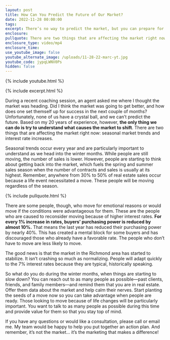 ```yaml
---
layout: post
title: How Can You Predict the Future of Our Market?
date: 2022-11-28 00:00:00
tags:
excerpt: There’s no way to predict the market, but you can prepare for it.
enclosure:
pullquote: There are two things that are affecting the market right now.
enclosure_type: video/mp4
enclosure_time:
use_youtube_image: false
youtube_alternate_image: /uploads/11-28-22-marc-yt.jpg
youtube_code: jypqLWNV0Ps
hidden: false
---
```

{% include youtube.html %}

{% include excerpt.html %}

During a recent coaching session, an agent asked me where I thought the market was heading. Did I think the market was going to get better, and how does one set themself up for success in the next couple of months? Unfortunately, none of us have a crystal ball, and we can’t predict the future. Based on my 20 years of experience, however, **the only thing we can do is try to understand what causes the market to shift**. There are two things that are affecting the market right now: seasonal market trends and interest rate increases.

Seasonal trends occur every year and are particularly important to understand as we head into the winter months. While people are still moving, the number of sales is lower. However, people are starting to think about getting back into the market, which fuels the spring and summer sales season when the number of contracts and sales is usually at its highest. Remember, anywhere from 30% to 50% of real estate sales occur because a life event necessitated a move. These people will be moving regardless of the season.

{% include pullquote.html %}

There are some people, though, who move for emotional reasons or would move if the conditions were advantageous for them. These are the people who are caused to reconsider moving because of higher interest rates. **For every 1% increase in rates, buyers’ purchasing power is reduced by almost 10%.** That means the last year has reduced their purchasing power by nearly 40%. This has created a mental block for some buyers and has discouraged those who already have a favorable rate. The people who don’t have to move are less likely to move.&nbsp;

The good news is that the market in the Richmond area has started to stabilize. It isn’t crashing so much as normalizing. People will adapt quickly to the 7% interest rates because they are typical, historically speaking.&nbsp;

So what do you do during the winter months, when things are starting to slow down? You can reach out to as many people as possible—past clients, friends, and family members—and remind them that you are in real estate. Offer them data about the market and help calm their nerves. Start planting the seeds of a move now so you can take advantage when people are ready. Those looking to move because of life changes will be particularly important. You want to talk to as many people as possible during this time and provide value for them so that you stay top of mind.&nbsp;

If you have any questions or would like a consultation, please call or email me. My team would be happy to help you put together an action plan. And remember, it’s not the market… it’s the marketing that makes a difference\!